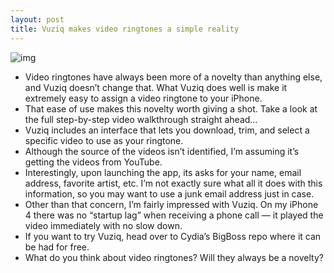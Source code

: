 ```yaml
---
layout: post
title: Vuziq makes video ringtones a simple reality
---
```

![img](http://media.idownloadblog.com/wp-content/uploads/2012/04/VUZIQ_1.jpg)
* Video ringtones have always been more of a novelty than anything else, and Vuziq doesn’t change that. What Vuziq does well is make it extremely easy to assign a video ringtone to your iPhone.
* That ease of use makes this novelty worth giving a shot. Take a look at the full step-by-step video walkthrough straight ahead…
* Vuziq includes an interface that lets you download, trim, and select a specific video to use as your ringtone.
* Although the source of the videos isn’t identified, I’m assuming it’s getting the videos from YouTube.
* Interestingly, upon launching the app, its asks for your name, email address, favorite artist, etc. I’m not exactly sure what all it does with this information, so you may want to use a junk email address just in case.
* Other than that concern, I’m fairly impressed with Vuziq. On my iPhone 4 there was no “startup lag” when receiving a phone call — it played the video immediately with no slow down.
* If you want to try Vuziq, head over to Cydia’s BigBoss repo where it can be had for free.
* What do you think about video ringtones? Will they always be a novelty?

